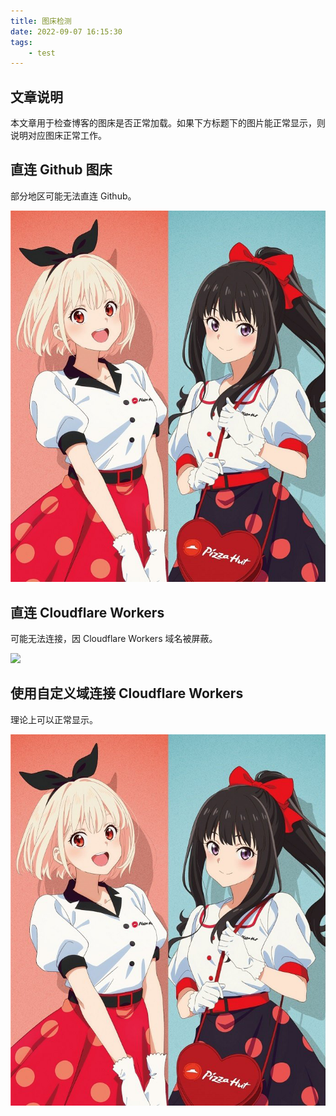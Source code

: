 ```yaml
---
title: 图床检测
date: 2022-09-07 16:15:30
tags: 
    - test
---
```


## 文章说明
本文章用于检查博客的图床是否正常加载。如果下方标题下的图片能正常显示，则说明对应图床正常工作。

## 直连 Github 图床
部分地区可能无法直连 Github。  

![](https://raw.githubusercontent.com/lwtdzh/imghost/master/img/20241216175657162.png)

## 直连 Cloudflare Workers
可能无法连接，因 Cloudflare Workers 域名被屏蔽。  

![](https://reverse-proxy-raw-githubusercontent-com.lwtdzh.workers.dev/lwtdzh/imghost/master/img/20241216175657162.png)

## 使用自定义域连接 Cloudflare Workers
理论上可以正常显示。  

![](https://raw.githubusercontent.com/lwtdzh/imghost/master/img/20241216175657162.png)
